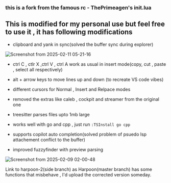 ### this is a fork from the famous rc - ThePrimeagen's init.lua

## This is modified for my personal use but feel free to use it , it has following modifications
- clipboard and yank in sync(solved the buffer sync during explorer)

![Screenshot from 2025-02-11 05-21-16](https://github.com/user-attachments/assets/6580a746-98f4-4813-8fe2-7f421c755c3c)



- ctrl C , ctlr X ,ctrl V , ctrl A work as usual in insert mode(copy, cut , paste , select all respectively)
- alt + arrow keys to move lines up and down (to recreate VS code vibes)
- different cursors for Normal , Insert and Relpace modes
- removed the extras like caleb , cockpit and streamer from the original one
- treesitter parses files upto 1mb large
- works well with go and cpp , just run
            ``````:TSInstall go cpp``````
- supports copilot auto completion(solved problem of psuedo lsp attachement conflict to the buffer)



- improved fuzzyfinder with preview parsing

![Screenshot from 2025-02-09 02-00-48](https://github.com/user-attachments/assets/93c5ee56-4bef-4803-82d2-9f5bd76b8546)





Link to harpoon-2(side branch) as Harpoon(master branch) has some functions that misbehave , I'd upload the corrected version someday.
